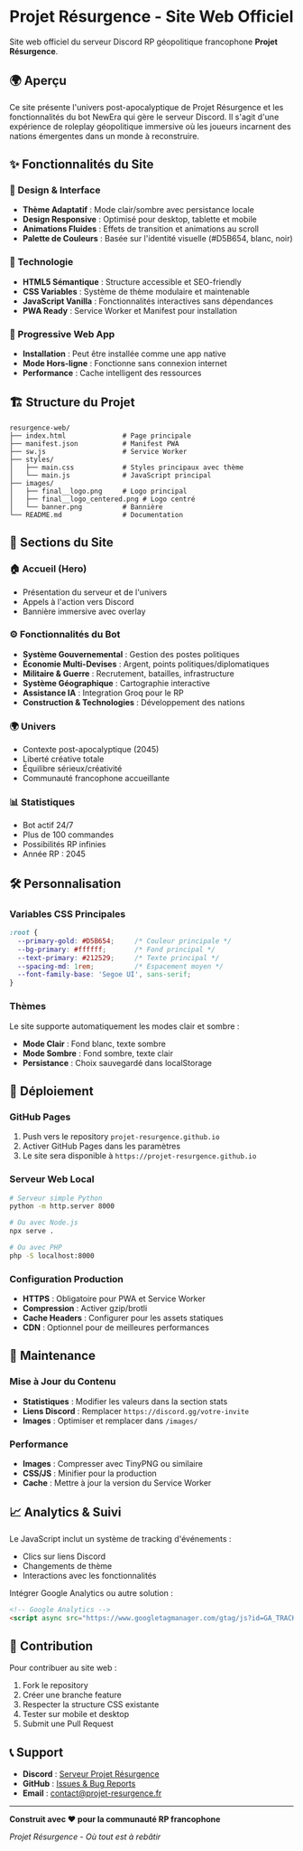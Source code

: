 # Projet Résurgence - Site Web Officiel

Site web officiel du serveur Discord RP géopolitique francophone **Projet Résurgence**.

## 🌍 Aperçu

Ce site présente l'univers post-apocalyptique de Projet Résurgence et les fonctionnalités du bot NewEra qui gère le serveur Discord. Il s'agit d'une expérience de roleplay géopolitique immersive où les joueurs incarnent des nations émergentes dans un monde à reconstruire.

## ✨ Fonctionnalités du Site

### 🎨 Design & Interface
- **Thème Adaptatif** : Mode clair/sombre avec persistance locale
- **Design Responsive** : Optimisé pour desktop, tablette et mobile
- **Animations Fluides** : Effets de transition et animations au scroll
- **Palette de Couleurs** : Basée sur l'identité visuelle (#D5B654, blanc, noir)

### 🚀 Technologie
- **HTML5 Sémantique** : Structure accessible et SEO-friendly
- **CSS Variables** : Système de thème modulaire et maintenable
- **JavaScript Vanilla** : Fonctionnalités interactives sans dépendances
- **PWA Ready** : Service Worker et Manifest pour installation

### 📱 Progressive Web App
- **Installation** : Peut être installée comme une app native
- **Mode Hors-ligne** : Fonctionne sans connexion internet
- **Performance** : Cache intelligent des ressources

## 🏗️ Structure du Projet

```
resurgence-web/
├── index.html              # Page principale
├── manifest.json           # Manifest PWA
├── sw.js                   # Service Worker
├── styles/
│   ├── main.css            # Styles principaux avec thème
│   └── main.js             # JavaScript principal
├── images/
│   ├── final__logo.png     # Logo principal
│   ├── final__logo_centered.png # Logo centré
│   └── banner.png          # Bannière
└── README.md               # Documentation
```

## 🎯 Sections du Site

### 🏠 Accueil (Hero)
- Présentation du serveur et de l'univers
- Appels à l'action vers Discord
- Bannière immersive avec overlay

### ⚙️ Fonctionnalités du Bot
- **Système Gouvernemental** : Gestion des postes politiques
- **Économie Multi-Devises** : Argent, points politiques/diplomatiques
- **Militaire & Guerre** : Recrutement, batailles, infrastructure
- **Système Géographique** : Cartographie interactive
- **Assistance IA** : Integration Groq pour le RP
- **Construction & Technologies** : Développement des nations

### 🌍 Univers
- Contexte post-apocalyptique (2045)
- Liberté créative totale
- Équilibre sérieux/créativité
- Communauté francophone accueillante

### 📊 Statistiques
- Bot actif 24/7
- Plus de 100 commandes
- Possibilités RP infinies
- Année RP : 2045

## 🛠️ Personnalisation

### Variables CSS Principales
```css
:root {
  --primary-gold: #D5B654;     /* Couleur principale */
  --bg-primary: #ffffff;       /* Fond principal */
  --text-primary: #212529;     /* Texte principal */
  --spacing-md: 1rem;          /* Espacement moyen */
  --font-family-base: 'Segoe UI', sans-serif;
}
```

### Thèmes
Le site supporte automatiquement les modes clair et sombre :
- **Mode Clair** : Fond blanc, texte sombre
- **Mode Sombre** : Fond sombre, texte clair
- **Persistance** : Choix sauvegardé dans localStorage

## 🚀 Déploiement

### GitHub Pages
1. Push vers le repository `projet-resurgence.github.io`
2. Activer GitHub Pages dans les paramètres
3. Le site sera disponible à `https://projet-resurgence.github.io`

### Serveur Web Local
```bash
# Serveur simple Python
python -m http.server 8000

# Ou avec Node.js
npx serve .

# Ou avec PHP
php -S localhost:8000
```

### Configuration Production
- **HTTPS** : Obligatoire pour PWA et Service Worker
- **Compression** : Activer gzip/brotli
- **Cache Headers** : Configurer pour les assets statiques
- **CDN** : Optionnel pour de meilleures performances

## 🔧 Maintenance

### Mise à Jour du Contenu
- **Statistiques** : Modifier les valeurs dans la section stats
- **Liens Discord** : Remplacer `https://discord.gg/votre-invite`
- **Images** : Optimiser et remplacer dans `/images/`

### Performance
- **Images** : Compresser avec TinyPNG ou similaire
- **CSS/JS** : Minifier pour la production
- **Cache** : Mettre à jour la version du Service Worker

## 📈 Analytics & Suivi

Le JavaScript inclut un système de tracking d'événements :
- Clics sur liens Discord
- Changements de thème
- Interactions avec les fonctionnalités

Intégrer Google Analytics ou autre solution :
```html
<!-- Google Analytics -->
<script async src="https://www.googletagmanager.com/gtag/js?id=GA_TRACKING_ID"></script>
```

## 🤝 Contribution

Pour contribuer au site web :
1. Fork le repository
2. Créer une branche feature
3. Respecter la structure CSS existante
4. Tester sur mobile et desktop
5. Submit une Pull Request

## 📞 Support

- **Discord** : [Serveur Projet Résurgence](https://discord.gg/votre-invite)
- **GitHub** : [Issues & Bug Reports](https://github.com/Projet-Resurgence/issues)
- **Email** : contact@projet-resurgence.fr

---

**Construit avec ❤️ pour la communauté RP francophone**

*Projet Résurgence - Où tout est à rebâtir*
